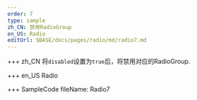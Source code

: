 ```yaml
--- 
order: 7
type: sample
zh_CN: 禁用RadioGroup
en_US: Radio
editUrl: $BASE/docs/pages/radio/md/radio7.md
---
```


+++ zh_CN
将<Code>disabled</Code>设置为<Code>true</Code>后，将禁用对应的RadioGroup.

+++ en_US
Radio

+++ SampleCode
fileName: Radio7
